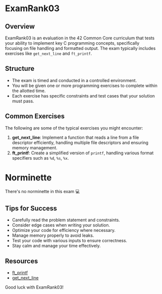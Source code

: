 # ExamRank03

## Overview
ExamRank03 is an evaluation in the 42 Common Core curriculum that tests your ability to implement key C programming concepts, specifically focusing on file handling and formatted output. The exam typically includes exercises like `get_next_line` and `ft_printf`.

## Structure
- The exam is timed and conducted in a controlled environment.
- You will be given one or more programming exercises to complete within the allotted time.
- Each exercise has specific constraints and test cases that your solution must pass.

## Common Exercises
The following are some of the typical exercises you might encounter:

1. **get_next_line**: Implement a function that reads a line from a file descriptor efficiently, handling multiple file descriptors and ensuring memory management.
2. **ft_printf**: Create a simplified version of `printf`, handling various format specifiers such as `%d`, `%s`, `%x`.

# Norminette

There's no norminette in this exam 💻

## Tips for Success
- Carefully read the problem statement and constraints.
- Consider edge cases when writing your solution.
- Optimize your code for efficiency where necessary.
- Manage memory properly to avoid leaks.
- Test your code with various inputs to ensure correctness.
- Stay calm and manage your time effectively.

## Resources
- [ft_printf](https://github.com/onevilx/ExamR03/tree/main/ft_printf)
- [get_next_line](https://github.com/onevilx/ExamR03/tree/main/get_next_line)

Good luck with ExamRank03!
